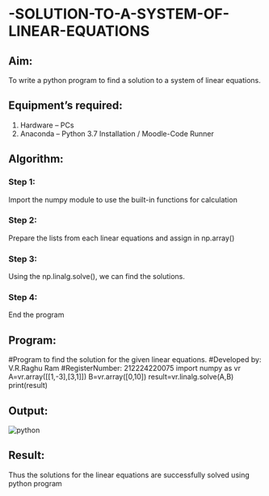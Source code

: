 # -SOLUTION-TO-A-SYSTEM-OF-LINEAR-EQUATIONS
## Aim:
To write a python program to find a solution to a system of linear equations.
## Equipment’s required:
1. 	Hardware – PCs
2. 	Anaconda – Python 3.7 Installation / Moodle-Code Runner
## Algorithm:
### Step 1: 
Import the numpy module to use the built-in functions for calculation
### Step 2: 
Prepare the lists from each linear equations and assign in np.array()
### Step 3: 
Using the np.linalg.solve(), we can find the solutions.
### Step 4: 
End the program
## Program:
#Program to find the solution for the given linear equations.
#Developed by: V.R.Raghu Ram 
#RegisterNumber: 212224220075
import numpy as vr
A=vr.array([[1,-3],[3,1]])
B=vr.array([0,10])
result=vr.linalg.solve(A,B)
print(result)

## Output:

![python](https://github.com/user-attachments/assets/dcb51738-03f9-47aa-a722-97fc08c9ef49)

## Result: 
Thus the solutions for the linear equations are successfully solved using python program

